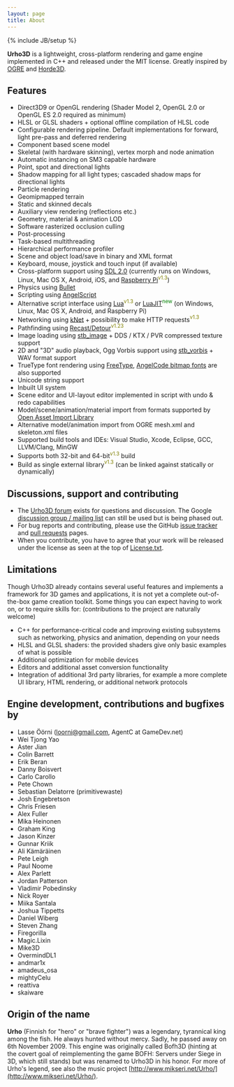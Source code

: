 ```yaml
---
layout: page
title: About
---
```

{% include JB/setup %}

**Urho3D** is a lightweight, cross-platform rendering and game engine implemented in C++ and released under the MIT license. Greatly inspired by [OGRE](http://www.ogre3d.org/) and [Horde3D](http://www.horde3d.org/).

## Features
- Direct3D9 or OpenGL rendering (Shader Model 2, OpenGL 2.0 or OpenGL ES 2.0 required as minimum)
- HLSL or GLSL shaders + optional offline compilation of HLSL code
- Configurable rendering pipeline. Default implementations for forward, light pre-pass and deferred rendering
- Component based scene model
- Skeletal (with hardware skinning), vertex morph and node animation
- Automatic instancing on SM3 capable hardware
- Point, spot and directional lights
- Shadow mapping for all light types; cascaded shadow maps for directional lights
- Particle rendering
- Geomipmapped terrain
- Static and skinned decals
- Auxiliary view rendering (reflections etc.)
- Geometry, material & animation LOD
- Software rasterized occlusion culling
- Post-processing
- Task-based multithreading
- Hierarchical performance profiler
- Scene and object load/save in binary and XML format
- Keyboard, mouse, joystick and touch input (if available)
- Cross-platform support using [SDL 2.0](http://www.libsdl.org/) (currently runs on Windows, Linux, Mac OS X, Android, iOS, and [Raspberry Pi](http://www.raspberrypi.org/)<font color="olive"><sup>v1.3</sup></font>)
- Physics using [Bullet](http://www.bulletphysics.org/)
- Scripting using [AngelScript](http://www.angelcode.com/angelscript/)
- Alternative script interface using [Lua](http://www.lua.org/)<font color="olive"><sup>v1.3</sup></font> or [LuaJIT](http://luajit.org/)<font color="green"><sup>new</sup></font> (on Windows, Linux, Mac OS X, Android, and Raspberry Pi)
- Networking using [kNet](https://github.com/juj/kNet/) + possibility to make HTTP requests<font color="olive"><sup>v1.3</sup></font>
- Pathfinding using [Recast/Detour](https://code.google.com/p/recastnavigation/)<font color="olive"><sup>v1.23</sup></font>
- Image loading using [stb_image](http://nothings.org/) + DDS / KTX / PVR compressed texture support
- 2D and "3D" audio playback, Ogg Vorbis support using [stb_vorbis](http://nothings.org/) + WAV format support
- TrueType font rendering using [FreeType](http://www.freetype.org/), [AngelCode bitmap fonts](http://www.angelcode.com/products/bmfont/) are also supported
- Unicode string support
- Inbuilt UI system
- Scene editor and UI-layout editor implemented in script with undo & redo capabilities
- Model/scene/animation/material import from formats supported by [Open Asset Import Library](http://assimp.sourceforge.net)
- Alternative model/animation import from OGRE mesh.xml and skeleton.xml files
- Supported build tools and IDEs: Visual Studio, Xcode, Eclipse, GCC, LLVM/Clang, MinGW
- Supports both 32-bit and 64-bit<font color="olive"><sup>v1.3</sup></font> build
- Build as single external library<font color="olive"><sup>v1.3</sup></font> (can be linked against statically or dynamically)

## Discussions, support and contributing
- The [Urho3D forum](http://urho3d.prophpbb.com/) exists for questions and discussion. The Google [discussion group / mailing list](http://groups.google.com/group/urho3d/) can still be used but is being phased out.
- For bug reports and contributing, please use the GitHub [issue tracker](https://github.com/urho3d/Urho3D/issues/) and [pull requests](https://github.com/urho3d/Urho3D/pulls) pages.
- When you contribute, you have to agree that your work will be released under the license as seen at the top of [License.txt](https://github.com/urho3d/Urho3D/blob/master/License.txt).

## Limitations
Though Urho3D already contains several useful features and implements a framework for 3D games and applications, it is not yet a complete out-of-the-box game creation toolkit. Some things you can expect having to work on, or to require skills for: (contributions to the project are naturally welcome)
- C++ for performance-critical code and improving existing subsystems such as networking, physics and animation, depending on your needs
- HLSL and GLSL shaders: the provided shaders give only basic examples of what is possible
- Additional optimization for mobile devices
- Editors and additional asset conversion functionality
- Integration of additional 3rd party libraries, for example a more complete UI library, HTML rendering, or additional network protocols

## Engine development, contributions and bugfixes by
- Lasse Öörni (loorni@gmail.com, AgentC at GameDev.net)
- Wei Tjong Yao
- Aster Jian
- Colin Barrett
- Erik Beran
- Danny Boisvert
- Carlo Carollo
- Pete Chown
- Sebastian Delatorre (primitivewaste)
- Josh Engebretson
- Chris Friesen
- Alex Fuller
- Mika Heinonen
- Graham King
- Jason Kinzer
- Gunnar Kriik
- Ali Kämäräinen
- Pete Leigh
- Paul Noome
- Alex Parlett
- Jordan Patterson
- Vladimir Pobedinsky
- Nick Royer
- Miika Santala
- Joshua Tippetts
- Daniel Wiberg
- Steven Zhang
- Firegorilla
- Magic.Lixin
- Mike3D
- OvermindDL1
- andmar1x
- amadeus_osa
- mightyCelu
- reattiva
- skaiware

## Origin of the name
**Urho** (Finnish for "hero" or "brave fighter") was a legendary, tyrannical king among the fish. He always hunted without mercy. Sadly, he passed away on 6th November 2009. This engine was originally called Bofh3D (hinting at the covert goal of reimplementing the game BOFH: Servers under Siege in 3D, which still stands) but was renamed to Urho3D in his honor. For more of Urho's legend, see also the music project [http://www.mikseri.net/Urho/](http://www.mikseri.net/Urho/).
